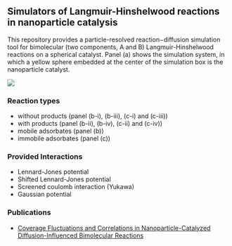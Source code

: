 ## Simulators of Langmuir-Hinshelwood reactions in nanoparticle catalysis
This repository provides a particle-resolved reaction−diffusion simulation tool for bimolecular (two components, A and B) Langmuir-Hinshelwood reactions on a spherical catalyst. Panel (a) shows the simulation system, in which a yellow sphere embedded at the center of the simulation box is the nanoparticle catalyst. 

![](https://i.imgur.com/HiwMRF8.png)

### Reaction types
- without products (panel (b-i), (b-iii), (c-i) and (c-iii))
- with products (panel (b-ii), (b-iv), (c-ii) and (c-iv))
- mobile adsorbates (panel (b))
- immobile adsorbates (panel (c))

### Provided Interactions
- Lennard-Jones potential
- Shifted Lennard-Jones potential
- Screened coulomb interaction (Yukawa)
- Gaussian potential

### Publications
- [Coverage Fluctuations and Correlations in Nanoparticle-Catalyzed Diffusion-Influenced Bimolecular Reactions](https://pubs.acs.org/doi/full/10.1021/acs.jpcc.0c06898) 
